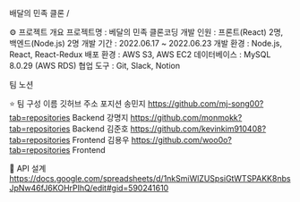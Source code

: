 배달의 민족 클론 / 

⚙️ 프로젝트 개요
프로젝트명 : 베달의 민족 클론코딩
개발 인원 : 프론트(React) 2명, 백엔드(Node.js) 2명
개발 기간 : 2022.06.17 ~ 2022.06.23
개발 환경 : Node.js, React, React-Redux
배포 환경 : AWS S3, AWS EC2
데이터베이스 : MySQL 8.0.29 (AWS RDS)
협업 도구 : Git, Slack, Notion

팀 노션

⭐️ 팀 구성
이름	깃허브 주소	포지션
송민지 https://github.com/mj-song00?tab=repositories	Backend
강명지 https://github.com/monmokk?tab=repositories	Backend
김준호	https://github.com/kevinkim910408?tab=repositories	Frontend
김용우	https://github.com/woo0o?tab=repositories	Frontend

💛 API 설계
https://docs.google.com/spreadsheets/d/1nkSmiWlZUSpsiGtWTSPAKK8nbsJpNw46fJ6KOHrPIhQ/edit#gid=590241610
